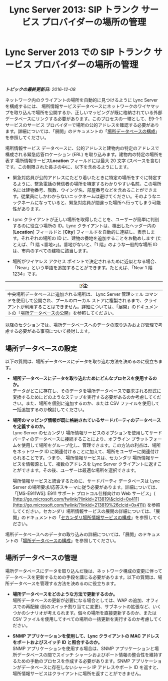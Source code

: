 ﻿---
title: 'Lync Server 2013: SIP トランク サービス プロバイダーの場所の管理'
TOCTitle: SIP トランク サービス プロバイダーの場所の管理
ms:assetid: d9b33b56-66c2-4dee-b056-faaf98925bf2
ms:mtpsurl: https://technet.microsoft.com/ja-jp/library/Gg398959(v=OCS.15)
ms:contentKeyID: 48273809
ms.date: 12/10/2016
mtps_version: v=OCS.15
ms.translationtype: HT
---

# Lync Server 2013 での SIP トランク サービス プロバイダーの場所の管理

 

_**トピックの最終更新日:** 2016-12-08_

ネットワーク内のクライアントの場所を自動的に見つけるように Lync Server を構成するには、 場所情報サービスデータベースにネットワークのワイヤマップを取り込んで場所を公開するか、正しいマッピングが既に格納されている外部データベースにリンクする必要があります。このプロセスの一環として、E9-1-1 サービスのサービス プロバイダーで場所の公的アドレスを確認する必要があります。詳細については、「展開」のドキュメントの「[場所データベースの構成](lync-server-2013-configure-the-location-database.md)」を参照してください。

場所情報サービス データベースに、公的アドレスと建物内の特定のアドレスで構成される緊急応答ロケーション (ERL) を取り込みます。建物内の特定の場所を表す 場所情報サービス**Location** フィールドには最大 20 文字 (スペースを含む) です。この制限された長さの中に、以下を含めるようにします。

  - 緊急対応員が公的アドレスにたどり着いたときに特定の場所をすぐに特定するように、緊急電話の発信者の場所を特定するわかりやすい名前。この場所名には建物番号、階数、ウイング名、部屋番号などを含めることができます。従業員にしかわからないニックネームは避けてください。そのようなニックネームになっていると、緊急対応員が間違った場所へ行ってしまう可能性があります。

  - Lync クライアントが正しい場所を取得したことを、ユーザーが簡単に判別するのに役立つ場所の ID。Lync クライアントは、検出したヘッダー内の \[**Location**\] フィールドと \[**City**\] フィールドを自動的に連結し、表示します。それぞれの場所の ID に、建物の番地を追加することをお勧めします (たとえば、「1 階 \<番地\>」)。番地がないと、「1 階」のような一般的な場所 ID は、市内のすべての建物に該当します。

  - 場所がワイヤレス アクセス ポイントで決定されるために近似となる場合、「Near」という単語を追加することができます。たとえば、「Near 1 階 1234」です。

<table>
<thead>
<tr class="header">
<th><img src="images/Gg412781.note(OCS.15).gif" title="note" alt="note" />注:</th>
</tr>
</thead>
<tbody>
<tr class="odd">
<td>中央場所データベースに追加される場所は、 Lync Server 管理シェル コマンドを使用して公開され、プールのローカル ストアに複製されるまで、クライアントが利用することはできません。詳細については、「展開」のドキュメントの「<a href="lync-server-2013-publish-the-location-database.md">場所データベースの公開</a>」を参照してください。</td>
</tr>
</tbody>
</table>


以降のセクションでは、場所データベースへのデータの取り込みおよび管理で考慮する必要がある事項について検討します。

## 場所データベースの設定

以下の質問は、場所データベースにデータを取り込む方法を決めるのに役立ちます。

  - **場所データベースにデータを取り込むためにどんなプロセスを使用するのか。**  
    データがどこに存在し、そのデータを場所データベースで要求される形式に変換するためにどのようなステップを実行する必要があるのか考慮してください。また、場所を個別に追加するのか、または CSV ファイルを使用して一括追加するのか検討してください。

<!-- end list -->

  - **場所のマッピング情報が既に格納されているサードパーティのデータベースを定義するのか。**  
    Lync Server のセカンダリ 場所情報サービスのオプションを使用してサードパーティのデータベースに接続することにより、オフライン プラットフォームを使用して場所をグループ化し、管理できます。この方法の利点は、場所をネットワーク ID に関連付けることに加えて、場所をユーザーに関連付けられることです。つまり、 場所情報サービスは、セカンダリ 場所情報サービスを情報源として、複数のアドレスを Lync Server クライアントに返すことができます。その後、ユーザーは最適な場所を選択できます。
    
    場所情報サービスと統合するために、サードパーティ データベースは Lync Server の場所要求/応答スキーマに従う必要があります。詳細については、「\[MS-E911WS\]: E911 サポート プロトコル仕様向けの Web サービス」( [http://go.microsoft.com/fwlink/?linkid=213819\&clcid=0x411](http://go.microsoft.com/fwlink/?linkid=213819%26clcid=0x411)) を参照してください。セカンダリ 場所情報サービスの展開の詳細については、「展開」のドキュメントの「[セカンダリ場所情報サービスの構成](lync-server-2013-configure-a-secondary-location-information-service.md)」を参照してください。

場所データベースへのデータの取り込みの詳細については、「展開」のドキュメントの「[場所データベースの構成](lync-server-2013-configure-the-location-database.md)」を参照してください。

## 場所データベースの管理

場所データベースにデータを取り込んだ後は、ネットワーク構成の変更に伴ってデータベースを更新するための手段を講じる必要があります。以下の質問は、場所データベースを管理する方法を決めるのに役立ちます。

  - **場所データベースをどのような方法で更新するのか。**  
    場所データベースの更新が必要になる場合としては、WAP の追加、オフィスでの再配線 (別のスイッチ割り当てに変更)、サブネットの拡張など、いくつかのシナリオが考えられます。個々の場所を直接更新するのか、または CSV ファイルを使用してすべての場所の一括更新を実行するのか考慮してください。

<!-- end list -->

  - **SNMP アプリケーションを使用して、Lync クライアントの MAC アドレスをポートおよびスイッチ ID と照合するのか。**  
    SNMP アプリケーションを使用する場合は、SNMP アプリケーションと場所データベースの間でスイッチ シャーシおよびポート情報の整合性を維持するための手動のプロセスを作成する必要があります。SNMP アプリケーションがデータベースに存在しないシャーシ IP アドレスやポート ID を返すと、 場所情報サービスはクライアントに場所を返すことができません。

